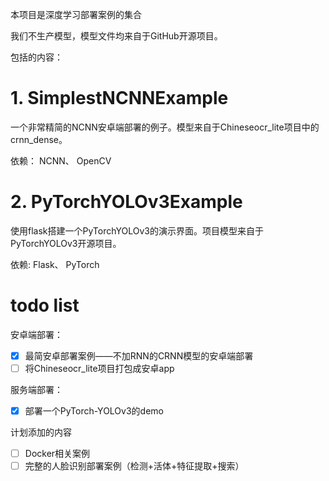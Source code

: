 本项目是深度学习部署案例的集合

我们不生产模型，模型文件均来自于GitHub开源项目。

包括的内容：

# 1. SimplestNCNNExample

一个非常精简的NCNN安卓端部署的例子。模型来自于Chineseocr_lite项目中的crnn_dense。

依赖： NCNN、 OpenCV 

# 2. PyTorchYOLOv3Example

使用flask搭建一个PyTorchYOLOv3的演示界面。项目模型来自于PyTorchYOLOv3开源项目。

依赖: Flask、 PyTorch 


# todo list

安卓端部署：

- [x] 最简安卓部署案例——不加RNN的CRNN模型的安卓端部署
- [ ] 将Chineseocr_lite项目打包成安卓app

服务端部署：

- [x] 部署一个PyTorch-YOLOv3的demo

计划添加的内容

- [ ] Docker相关案例 
- [ ] 完整的人脸识别部署案例（检测+活体+特征提取+搜索）
